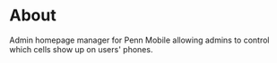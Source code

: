 # About

Admin homepage manager for Penn Mobile allowing admins to control which cells show up on users' phones.
